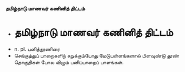 **தமிழ்நாடு மாணவர் கணினித் திட்டம்**
- # தமிழ்நாடு மாணவர் கணினித் திட்டம்
- n. pl. பனித்தூணிரை
- செங்குத்துப் பாறைகளிற் சறுக்கும்போது மேடுபள்ளங்களால் பிளவுண்டு தூண் தொகுதிகள் போல விழும் பனிப்பாறைப் பாளங்கள்.

